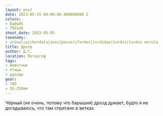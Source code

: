 ```yaml
---
layout: post
date: 2023-05-15 00:00:00.000000000 Z
colors:
- 0a0a05
- 79b1d9
shoot_date: 2023-05-05
taxonomy:
- animalia|chordata|aves|passeriformes|turdidae|turdus|turdus merula
title: Дрозд
author: Д.Г.
location: Петергоф
tags:
- животные
- птицы
- дрозды
gear:
- 70D
- 55-250mm
---
```

Чёрный (не очень, потому что барышня) дрозд думает, будто я не догадываюсь, что там спрятано в ветках.

